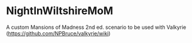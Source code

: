 # NightInWiltshireMoM
A custom Mansions of Madness 2nd ed. scenario to be used with Valkyrie (https://github.com/NPBruce/valkyrie/wiki)
